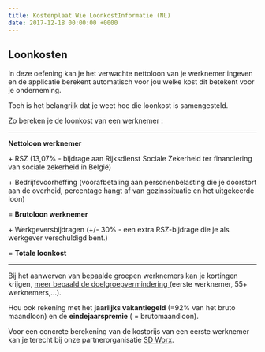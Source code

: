 ```yaml
---
title: Kostenplaat Wie LoonkostInformatie (NL)
date: 2017-12-18 00:00:00 +0000
---
```

## Loonkosten

In deze oefening kan je het verwachte nettoloon van je werknemer ingeven en de applicatie berekent automatisch voor jou welke kost dit betekent voor je onderneming.

Toch is het belangrijk dat je weet hoe die loonkost is samengesteld.

Zo bereken je de loonkost van een werknemer :

---

**Nettoloon werknemer**

\+ RSZ (13,07% - bijdrage aan Rijksdienst Sociale Zekerheid ter financiering van sociale zekerheid in België)

\+ Bedrijfsvoorheffing (voorafbetaling aan personenbelasting die je doorstort aan de overheid, percentage hangt af van gezinssituatie en het uitgekeerde loon)

= **Brutoloon werknemer**

\+ Werkgeversbijdragen (+/- 30% - een extra RSZ-bijdrage die je als werkgever verschuldigd bent.)

= **Totale loonkost**

---

Bij het aanwerven van bepaalde groepen werknemers kan je kortingen krijgen, [meer bepaald de doelgroepvermindering ](https://www.socialsecurity.be/employer/instructions/dmfa/nl/latest/instructions/deductions/structuralreduction_targetgroupreductions/firstengagments.html)(eerste werknemer, 55+ werknemers,...).

Hou ook rekening met het **jaarlijks vakantiegeld** (=92% van het bruto maandloon) en de **eindejaarspremie** ( = brutomaandloon).

Voor een concrete berekening van de kostprijs van een eerste werknemer kan je terecht bij onze partnerorganisatie [SD Worx](https://www.sdworx.be/nl-be/startende-ondernemers/aanbod/diensten/personeel-in-dienst-nemen).